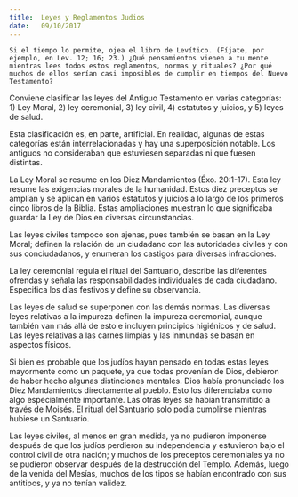 ```yaml
---
title:  Leyes y Reglamentos Judios
date:   09/10/2017
---
```


`Si el tiempo lo permite, ojea el libro de Levítico. (Fíjate, por ejemplo, en Lev. 12; 16; 23.) ¿Qué pensamientos vienen a tu mente mientras lees todos estos reglamentos, normas y rituales? ¿Por qué muchos de ellos serían casi imposibles de cumplir en tiempos del Nuevo Testamento?`

Conviene clasificar las leyes del Antiguo Testamento en varias categorías: 1) Ley Moral, 2) ley ceremonial, 3) ley civil, 4) estatutos y juicios, y 5) leyes de salud.

Esta clasificación es, en parte, artificial. En realidad, algunas de estas categorías están interrelacionadas y hay una superposición notable. Los antiguos no consideraban que estuviesen separadas ni que fuesen distintas.

La Ley Moral se resume en los Diez Mandamientos (Éxo. 20:1-17). Esta ley resume las exigencias morales de la humanidad. Estos diez preceptos se amplían y se aplican en varios estatutos y juicios a lo largo de los primeros cinco libros de la Biblia. Estas ampliaciones muestran lo que significaba guardar la Ley de Dios en diversas circunstancias.

Las leyes civiles tampoco son ajenas, pues también se basan en la Ley Moral; definen la relación de un ciudadano con las autoridades civiles y con sus conciudadanos, y enumeran los castigos para diversas infracciones.

La ley ceremonial regula el ritual del Santuario, describe las diferentes ofrendas y señala las responsabilidades individuales de cada ciudadano. Especifica los días festivos y define su observancia.

Las leyes de salud se superponen con las demás normas. Las diversas leyes relativas a la impureza definen la impureza ceremonial, aunque también van más allá de esto e incluyen principios higiénicos y de salud. Las leyes relativas a las carnes limpias y las inmundas se basan en aspectos físicos.

Si bien es probable que los judíos hayan pensado en todas estas leyes mayormente como un paquete, ya que todas provenían de Dios, debieron de haber hecho algunas distinciones mentales. Dios había pronunciado los Diez Mandamientos directamente al pueblo. Esto los diferenciaba como algo especialmente importante. Las otras leyes se habían transmitido a través de Moisés. El ritual del Santuario solo podía cumplirse mientras hubiese un Santuario.

Las leyes civiles, al menos en gran medida, ya no pudieron imponerse después de que los judíos perdieron su independencia y estuvieron bajo el control civil de otra nación; y muchos de los preceptos ceremoniales ya no se pudieron observar después de la destrucción del Templo. Además, luego de la venida del Mesías, muchos de los tipos se habían encontrado con sus antitipos, y ya no tenían validez.